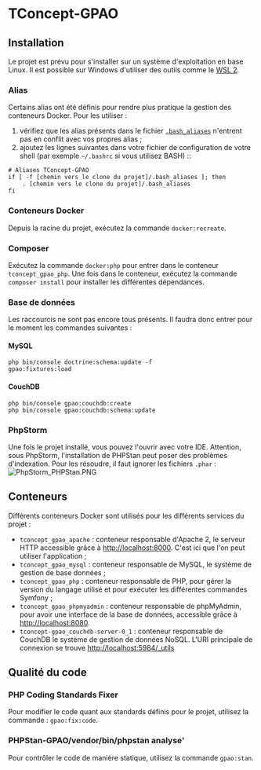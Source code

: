 # TConcept-GPAO

## Installation

Le projet est prévu pour s'installer sur un système d'exploitation en base Linux. Il est possible sur Windows d'utiliser
des outils comme le [WSL 2](https://docs.microsoft.com/fr-fr/windows/wsl/install).

### Alias

Certains alias ont été définis pour rendre plus pratique la gestion des conteneurs Docker. Pour les utiliser&nbsp;:

1. vérifiez que les alias présents dans le fichier [`.bash_aliases`](./.bash_aliases) n'entrent pas en conflit avec vos
   propres alias&nbsp;;
2. ajoutez les lignes suivantes dans votre fichier de configuration de votre shell (par exemple `~/.bashrc` si vous
   utilisez BASH)&nbsp;::

```shell
# Aliases TConcept-GPAO
if [ -f [chemin vers le clone du projet]/.bash_aliases ]; then
    . [chemin vers le clone du projet]/.bash_aliases
fi
```

### Conteneurs Docker

Depuis la racine du projet, exécutez la commande `docker:recreate`.

### Composer

Exécutez la commande `docker:php` pour entrer dans le conteneur `tconcept_gpao_php`. Une fois dans le conteneur,
exécutez la commande `composer install` pour installer les différentes dépendances.

### Base de données

Les raccourcis ne sont pas encore tous présents. Il faudra donc entrer pour le moment les commandes suivantes&nbsp;:
#### MySQL
```shell
php bin/console doctrine:schema:update -f
gpao:fixtures:load
```
#### CouchDB

````shell
php bin/console gpao:couchdb:create
php bin/console gpao:couchdb:schema:update
````

### PhpStorm

Une fois le projet installé, vous pouvez l'ouvrir avec votre IDE. Attention, sous PhpStorm, l'installation de PHPStan
peut poser des problèmes d'indexation. Pour les résoudre, il faut ignorer les fichiers `.phar`&nbsp;:<br/>
![PhpStorm_PHPStan.PNG](./doc/PhpStorm_PHPStan.PNG)

## Conteneurs

Différents conteneurs Docker sont utilisés pour les différents services du projet&nbsp;:

- `tconcept_gpao_apache`&nbsp;: conteneur responsable d'Apache 2, le serveur HTTP accessible grâce
  à [http://localhost:8000](http://localhost:8000). C'est ici que l'on peut utiliser l'application&nbsp;;
- `tconcept_gpao_mysql`&nbsp;: conteneur responsable de MySQL, le système de gestion de base données&nbsp;;
- `tconcept_gpao_php`&nbsp;: conteneur responsable de PHP, pour gérer la version du langage utilisé et pour exécuter les
  différentes commandes Symfony&nbsp;;
- `tconcept_gpao_phpmyadmin`&nbsp;: conteneur responsable de phpMyAdmin, pour avoir une interface de la base de données,
  accessible grâce à [http://localhost:8080](http://localhost:8080).
- `tconcept-gpao_couchdb-server-0_1`&nbsp;: conteneur responsable de CouchDB le système de gestion de données NoSQL. L'URI principale de connexion se trouve [http://localhost:5984/_utils](http://localhost:5984/_utils)



## Qualité du code

### PHP Coding Standards Fixer

Pour modifier le code quant aux standards définis pour le projet, utilisez la commande&nbsp;: `gpao:fix:code`.

### PHPStan-GPAO/vendor/bin/phpstan analyse'

Pour contrôler le code de manière statique, utilisez la commande `gpao:stan`.

